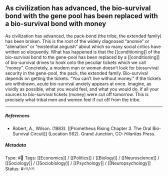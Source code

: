 ## As civilization has advanced, the bio-survival bond with the gene pool has been replaced with a bio-survival bond with money  # 

As civilization has advanced, the pack-bond (the tribe, the extended family) has been broken. This is the root of the widely diagnosed “anomie” or “alienation” or “existential anguish” about which so many social critics have written so eloquently. What has happened is that the [[conditioning]] of the bio-survival bond to the gene-pool has been replaced by a [[conditioning]] of bio-survival drives to hook onto the peculiar tickets which we call “money”. Concretely, a modern man or woman doesn’t look for biosurvival security in the gene-pool, the pack, the extended family. Bio-survival depends on getting the tickets. “You can’t live without money." If the tickets are withdrawn, acute bio-survival anxiety appears at once. Imagine, as vividly as possible, what you would feel, and what you would do, if all your sources to bio-survival tickets (money) were cut off tomorrow. This is precisely what tribal men and women feel if cut off from the tribe.

___

##### References

- Robert, A., Wilson. (1983). [[Prometheus Rising Chapter 3. The Oral Bio-Survival Circuit]] (Location 562). Grand Junction, CO: _Hilaritas Press_.

##### Metadata

Type: #🔴 
Tags: [[Economics]] / [[Politics]] / [[Biology]] / [[Neuroscience]] / [[Sociology]] / [[Sociobiology]] / [[Psychology]] / [[Neuropsychology]] 
Status: #⛅️/⛅️ 